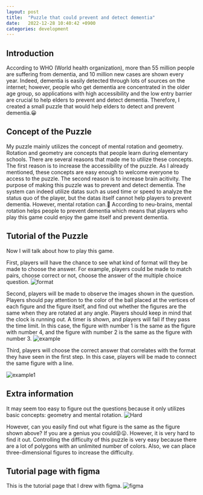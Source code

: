 ```yaml
---
layout: post
title:  "Puzzle that could prevent and detect dementia"
date:   2022-12-28 10:40:42 +0900
categories: development
---
```


## Introduction

According to WHO (World health organization), more than 55 million people are suffering from dementia, and 10 million new cases are shown every year. Indeed, dementia is easily detected through lots of sources on the internet; however, people who get dementia are concentrated in the older age group, so applications with high accessibility and the low entry barrier are crucial to help elders to prevent and detect dementia. Therefore, I created a small puzzle that would help elders to detect and prevent dementia.😀

## Concept of the Puzzle

My puzzle mainly utilizes the concept of mental rotation and geometry. Rotation and geometry are concepts that people learn during elementary schools. There are several reasons that made me to utilize these concepts. The first reason is to increase the accessibility of the puzzle. As I already mentioned, these concepts are easy enough to welcome everyone to access to the puzzle. The second reason is to increase brain acitivity. The purpose of making this puzzle was to prevent and detect dementia. The system can indeed utilize datas such as used time or speed to analyze the status quo of the player, but the datas itself cannot help players to prevent dementia. However, mental rotation can.🤗 According to neu-brains, mental rotation helps people to prevent dementia which means that players who play this game could enjoy the game itself and prevent dementia.

## Tutorial of the Puzzle

Now I will talk about how to play this game.

First, players will have the chance to see what kind of format will they be made to choose the answer. For example, players could be made to match pairs, choose correct or not, choose the answer of the multiple choice question.
![format](https://res.cloudinary.com/dgq2zzviv/image/upload/v1672228677/Screenshot_2022-12-28_205749_oojgmi.png)

Second, players will be made to observe the images shown in the question. Players should pay attention to the color of the ball placed at the vertices of each figure and the figure itself, and find out whether the figures are the same when they are rotated at any angle. Players should keep in mind that the clock is running out. A timer is shown, and players will fail if they pass the time limit. In this case, the figure with number 1 is the same as the figure with number 4, and the figure with number 2 is the same as the figure with number 3.
![example](https://res.cloudinary.com/dgq2zzviv/image/upload/v1672230200/Screenshot_2022-12-28_212231_zitsav.png)

Third, players will choose the correct answer that correlates with the format they have seen in the first step. In this case, players will be made to connect the same figure with a line.

![example1](https://res.cloudinary.com/dgq2zzviv/image/upload/v1672230406/%EA%B7%B8%EB%A6%BC1_sdq9sd.png)

## Extra information

It may seem too easy to figure out the questions because it only utilizes basic concepts: geometry and mental rotation.
![Hard](https://res.cloudinary.com/dgq2zzviv/image/upload/v1672231477/Screenshot_2022-12-28_214428_utocen.png)

However, can you easily find out what figure is the same as the figure shown above? If you are a genius you could😝😛. However, it is very hard to find it out. Controlling the difficulty of this puzzle is very easy because there are a lot of polygons with an unlimited number of colors. Also, we can place three-dimensional figures to increase the difficulty.

## Tutorial page with figma

This is the tutorial page that I drew with figma.
![figma](https://res.cloudinary.com/dgq2zzviv/image/upload/v1672231934/Screenshot_2022-12-28_215201_qzs0hg.png)
